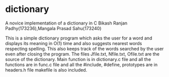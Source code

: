 # dictionary
A novice implementation of a dictionary in C
Bikash Ranjan Padhy(173236),Mangala Prasad Sahu(173240)

This is a simple dictionary program which asks the user for a word and displays its meaning in O(1) time and 
also suggests nearest words respecting spelling.
This also keeps track of the words searched by the user even after closing the program.
The files Jfile.txt, Nfile.txt, Ofile.txt are the source of the dictionary.
Main function is in dictionary.c file and all the functions are in func.c file and all the #include, #define, prototypes
are in headers.h file makefile is also included.

